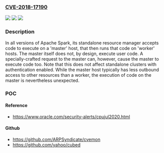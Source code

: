 ### [CVE-2018-17190](https://cve.mitre.org/cgi-bin/cvename.cgi?name=CVE-2018-17190)
![](https://img.shields.io/static/v1?label=Product&message=Apache%20Spark&color=blue)
![](https://img.shields.io/static/v1?label=Version&message=n%2Fa&color=blue)
![](https://img.shields.io/static/v1?label=Vulnerability&message=Arbitrary%20Code%20Execution&color=brighgreen)

### Description

In all versions of Apache Spark, its standalone resource manager accepts code to execute on a 'master' host, that then runs that code on 'worker' hosts. The master itself does not, by design, execute user code. A specially-crafted request to the master can, however, cause the master to execute code too. Note that this does not affect standalone clusters with authentication enabled. While the master host typically has less outbound access to other resources than a worker, the execution of code on the master is nevertheless unexpected.

### POC

#### Reference
- https://www.oracle.com/security-alerts/cpujul2020.html

#### Github
- https://github.com/ARPSyndicate/cvemon
- https://github.com/yahoo/cubed

